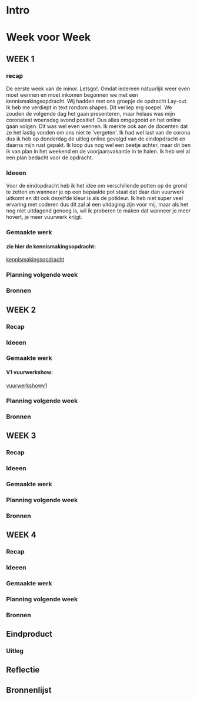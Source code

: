 
# Intro
# Week voor Week

## WEEK 1
### recap
De eerste week van de minor. Letsgo!. Omdat iedereen natuurlijk weer even moet wennen en moet inkomen begonnen we met een kennismakingsopdracht. Wij hadden met ons groepje de opdracht Lay-out. Ik heb me verdiept in text rondom shapes. Dit verliep erg soepel. We zouden de volgende dag het gaan presenteren, maar helaas was mijn coronatest woensdag avond positief. Dus alles omgegooid en het online gaan volgen. Dit was wel even wennen. Ik merkte ook aan de docenten dat ze het lastig vonden om ons niet te 'vergeten'. Ik had wel last van de corona dus ik heb op donderdag de uitleg online gevolgd van de eindopdracht en daarna mijn rust gepakt. Ik loop dus nog wel een beetje achter, maar dit ben ik van plan in het weekend en de voorjaarsvakantie in te halen. Ik heb wel al een plan bedacht voor de opdracht.

### Ideeen
Voor de eindopdracht heb ik het idee om verschillende potten op de grond te zetten en wanneer je op een bepaalde pot staat dat daar dan vuurwerk uitkomt en dit ook dezelfde kleur is als de potkleur. Ik heb niet super veel ervaring met coderen dus dit zal al een uitdaging zijn voor mij, maar als het nog niet uitdagend genoeg is, wil ik proberen te maken dat wanneer je meer hovert, je meer vuurwerk krijgt. 

### Gemaakte werk
#### zie hier de kennismakingsopdracht:
[kennismakingsopdracht](https://github.com/gwenversteegh/css-to-the-rescue-2122/tree/main/kennismaking)
### Planning volgende week
### Bronnen

## WEEK 2
### Recap
### Ideeen
### Gemaakte werk
#### V1 vuurwerkshow:
[vuurwerkshowv1](https://github.com/gwenversteegh/css-to-the-rescue-2122/tree/main/vuurwerk)
### Planning volgende week
### Bronnen

## WEEK 3
### Recap
### Ideeen
### Gemaakte werk
### Planning volgende week
### Bronnen

## WEEK 4
### Recap
### Ideeen
### Gemaakte werk
### Planning volgende week
### Bronnen

## Eindproduct
### Uitleg

## Reflectie

## Bronnenlijst